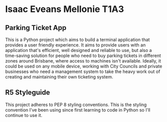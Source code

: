 <h1>Isaac Eveans Mellonie T1A3</h1>
<h2>Parking Ticket App</h2>

This is a Python project which aims to build a terminal application that  provides a user friendly experience. It aims to provide users with an application that's efficient, well designed and reliable to use, but also a time-saving solution for people who need to buy parking tickets in different zones around Brisbane, where access to machines isn't available. Ideally, it could be used on any mobile device, working with City Councils and private businesses who need a management system to take the heavy work out of creating and maintaining their own ticketing system.


<h2> R5 Styleguide</h2>

<p>This project adheres to PEP 8 styling conventions. This is the styling convention I've been using since first learning to code in Python so I'll continue to use it.</p>
